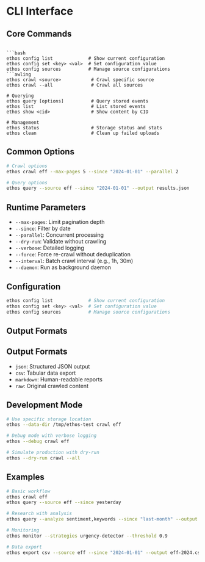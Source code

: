 # CLI Interface

## Core Commands

````ba## Configuration

```bash
ethos config list             # Show current configuration
ethos config set <key> <val>  # Set configuration value
ethos config sources          # Manage source configurations
```awling
ethos crawl <source>           # Crawl specific source
ethos crawl --all              # Crawl all sources

# Querying
ethos query [options]          # Query stored events
ethos list                     # List stored events
ethos show <cid>               # Show content by CID

# Management
ethos status                   # Storage status and stats
ethos clean                    # Clean up failed uploads
````

## Common Options

```bash
# Crawl options
ethos crawl eff --max-pages 5 --since "2024-01-01" --parallel 2

# Query options
ethos query --source eff --since "2024-01-01" --output results.json
```

## Runtime Parameters

- `--max-pages`: Limit pagination depth
- `--since`: Filter by date
- `--parallel`: Concurrent processing
- `--dry-run`: Validate without crawling
- `--verbose`: Detailed logging
- `--force`: Force re-crawl without deduplication
- `--interval`: Batch crawl interval (e.g., 1h, 30m)
- `--daemon`: Run as background daemon

## Configuration

```bash
ethos config list             # Show current configuration
ethos config set <key> <val>  # Set configuration value
ethos config sources          # Manage source configurations
```

## Output Formats

## Output Formats

- `json`: Structured JSON output
- `csv`: Tabular data export
- `markdown`: Human-readable reports
- `raw`: Original crawled content

## Development Mode

```bash
# Use specific storage location
ethos --data-dir /tmp/ethos-test crawl eff

# Debug mode with verbose logging
ethos --debug crawl eff

# Simulate production with dry-run
ethos --dry-run crawl --all
```

## Examples

```bash
# Basic workflow
ethos crawl eff
ethos query --source eff --since yesterday

# Research with analysis
ethos query --analyze sentiment,keywords --since "last-month" --output research.json

# Monitoring
ethos monitor --strategies urgency-detector --threshold 0.9

# Data export
ethos export csv --source eff --since "2024-01-01" --output eff-2024.csv
```
